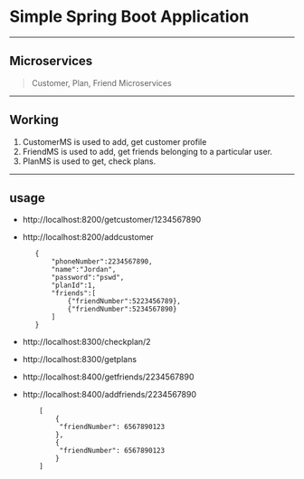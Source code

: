 # Simple Spring Boot Application

----
## Microservices

> Customer, Plan, Friend Microservices


----
## Working
1. CustomerMS is used to add, get customer profile
2. FriendMS is used to add, get friends belonging to a particular user.
3. PlanMS is used to get, check plans.

----
## usage
* http://localhost:8200/getcustomer/1234567890
* http://localhost:8200/addcustomer
     ```
        {
        	"phoneNumber":2234567890,
        	"name":"Jordan",
        	"password":"pswd",
        	"planId":1,
        	"friends":[
        		{"friendNumber":5223456789},
        		{"friendNumber":5234567890}
        	]
        } 
    ``` 

* http://localhost:8300/checkplan/2
* http://localhost:8300/getplans
* http://localhost:8400/getfriends/2234567890
* http://localhost:8400/addfriends/2234567890
    ```
        [
        	{
        	 "friendNumber": 6567890123
        	},
        	{
        	 "friendNumber": 6567890123
        	}
        ]
    ```